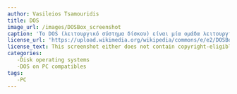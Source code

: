 ```yaml
---
author: Vasileios Tsamouridis
title: DOS
image_url: /images/DOSBox_screenshot
caption: 'Το DOS (λειτουργικό σύστημα δίσκου) είναι μία ομάδα λειτουργικών συστημάτων, τα οποία έτρεχαν σε πολλές, διαφορετικές μεταξύ τους, παραλλαγές προσωπικών υπολογιστών με τη χρήση της γραμμής εντολών. Ποτέ δεν χρησιμοποιήθηκε, επίσημα, από μόνο του σαν ονομασία κάποιου λειτουργικού συστήματος. Η ονομασία χρησιμοποιείται, σήμερα, κυρίως για το λειτουργικό σύστημα MS-DOS της MicroSoft, το οποίο μπορούσε να εγκατασταθεί σε προσωπικούς υπολογιστές.'
license_url: 'https://upload.wikimedia.org/wikipedia/commons/e/e2/DOSBox_screenshot.png'
license_text: This screenshot either does not contain copyright-eligible parts or visuals of copyrighted software, or the author has released it under a free license (which should be indicated beneath this notice), and as such follows the licensing guidelines for screenshots of Wikimedia Commons. 
categories: 
   -Disk operating systems
   -DOS on PC compatibles
tags:
   -PC
---
```

